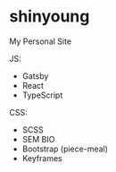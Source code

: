 # shinyoung
My Personal Site

JS:
* Gatsby
* React
* TypeScript

CSS:
* SCSS
* SEM BIO
* Bootstrap (piece-meal)
* Keyframes
